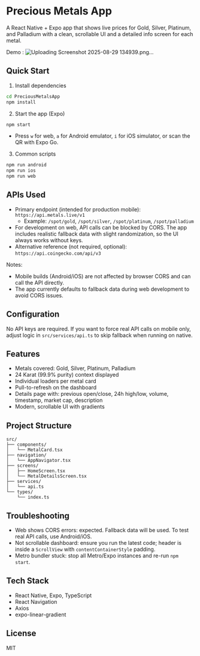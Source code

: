 # Precious Metals App

A React Native + Expo app that shows live prices for Gold, Silver, Platinum, and Palladium with a clean, scrollable UI and a detailed info screen for each metal.

Demo : 
![Uploading Screenshot 2025-08-29 134939.png…]()


## Quick Start

1. Install dependencies
```bash
cd PreciousMetalsApp
npm install
```

2. Start the app (Expo)
```bash
npm start
```
- Press `w` for web, `a` for Android emulator, `i` for iOS simulator, or scan the QR with Expo Go.

3. Common scripts
```bash
npm run android
npm run ios
npm run web
```

## APIs Used

- Primary endpoint (intended for production mobile): `https://api.metals.live/v1`
  - Example: `/spot/gold`, `/spot/silver`, `/spot/platinum`, `/spot/palladium`
- For development on web, API calls can be blocked by CORS. The app includes realistic fallback data with slight randomization, so the UI always works without keys.
- Alternative reference (not required, optional): `https://api.coingecko.com/api/v3`

Notes:
- Mobile builds (Android/iOS) are not affected by browser CORS and can call the API directly.
- The app currently defaults to fallback data during web development to avoid CORS issues.

## Configuration

No API keys are required. If you want to force real API calls on mobile only, adjust logic in `src/services/api.ts` to skip fallback when running on native.

## Features

- Metals covered: Gold, Silver, Platinum, Palladium
- 24 Karat (99.9% purity) context displayed
- Individual loaders per metal card
- Pull-to-refresh on the dashboard
- Details page with: previous open/close, 24h high/low, volume, timestamp, market cap, description
- Modern, scrollable UI with gradients

## Project Structure

```
src/
├── components/
│   └── MetalCard.tsx
├── navigation/
│   └── AppNavigator.tsx
├── screens/
│   ├── HomeScreen.tsx
│   └── MetalDetailsScreen.tsx
├── services/
│   └── api.ts
└── types/
    └── index.ts
```

## Troubleshooting

- Web shows CORS errors: expected. Fallback data will be used. To test real API calls, use Android/iOS.
- Not scrollable dashboard: ensure you run the latest code; header is inside a `ScrollView` with `contentContainerStyle` padding.
- Metro bundler stuck: stop all Metro/Expo instances and re-run `npm start`.

## Tech Stack

- React Native, Expo, TypeScript
- React Navigation
- Axios
- expo-linear-gradient

## License

MIT

